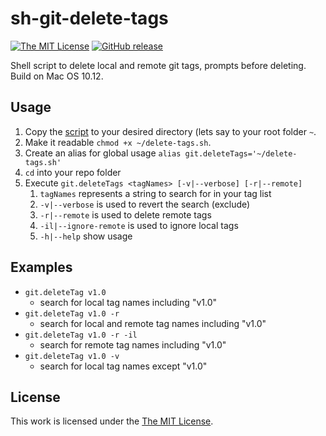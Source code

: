 # sh-git-delete-tags

[![The MIT License](https://img.shields.io/badge/license-MIT-orange.svg?style=flat-square)](http://opensource.org/licenses/MIT)
[![GitHub release](https://img.shields.io/github/release/canner85/sh-git-delete-tags.svg?style=flat-square)](https://github.com/canner85/sh-git-delete-tags/releases)

Shell script to delete local and remote git tags, prompts before deleting. Build on Mac OS 10.12.

## Usage

1. Copy the [script](delete-tags.sh) to your desired directory (lets say to your root folder `~`. 
2. Make it readable `chmod +x ~/delete-tags.sh`.
3. Create an alias for global usage `alias git.deleteTags='~/delete-tags.sh'`
4. `cd` into your repo folder
5. Execute `git.deleteTags <tagNames> [-v|--verbose] [-r|--remote]`
	1. `tagNames` represents a string to search for in your tag list
	2. `-v|--verbose` is used to revert the search (exclude)
	3. `-r|--remote` is used to delete remote tags
	4. `-il|--ignore-remote` is used to ignore local tags
	5. `-h|--help` show usage

## Examples

- `git.deleteTag v1.0`
	- search for local tag names including "v1.0"
- `git.deleteTag v1.0 -r`
	- search for local and remote tag names including "v1.0"
- `git.deleteTag v1.0 -r -il`
	- search for remote tag names including "v1.0"
- `git.deleteTag v1.0 -v`
	- search for local tag names except "v1.0"

## License

This work is licensed under the [The MIT License](LICENSE).
